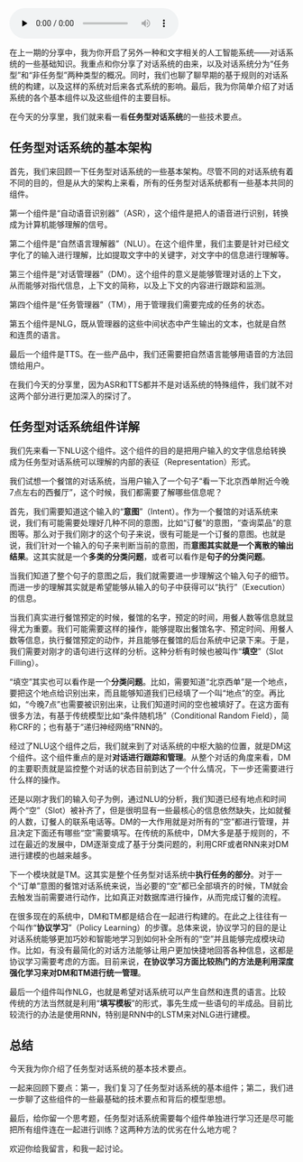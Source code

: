 <audio id="audio" title="110 | 任务型对话系统有哪些技术要点？" controls="" preload="none"><source id="mp3" src="https://static001.geekbang.org/resource/audio/65/a9/6595bd13e1401b1d3636a6e5d7559ca9.mp3"></audio>

在上一期的分享中，我为你开启了另外一种和文字相关的人工智能系统——对话系统的一些基础知识。我重点和你分享了对话系统的由来，以及对话系统分为“任务型”和“非任务型”两种类型的概况。同时，我们也聊了聊早期的基于规则的对话系统的构建，以及这样的系统对后来各式系统的影响。最后，我为你简单介绍了对话系统的各个基本组件以及这些组件的主要目标。

在今天的分享里，我们就来看一看**任务型对话系统**的一些技术要点。

## 任务型对话系统的基本架构

首先，我们来回顾一下任务型对话系统的一些基本架构。尽管不同的对话系统有着不同的目的，但是从大的架构上来看，所有的任务型对话系统都有一些基本共同的组件。

第一个组件是“自动语音识别器”（ASR），这个组件是把人的语音进行识别，转换成为计算机能够理解的信号。

第二个组件是“自然语言理解器”（NLU）。在这个组件里，我们主要是针对已经文字化了的输入进行理解，比如提取文字中的关键字，对文字中的信息进行理解等。

第三个组件是“对话管理器”（DM）。这个组件的意义是能够管理对话的上下文，从而能够对指代信息，上下文的简称，以及上下文的内容进行跟踪和监测。

第四个组件是“任务管理器”（TM），用于管理我们需要完成的任务的状态。

第五个组件是NLG，既从管理器的这些中间状态中产生输出的文本，也就是自然和连贯的语言。

最后一个组件是TTS。在一些产品中，我们还需要把自然语言能够用语音的方法回馈给用户。

在我们今天的分享里，因为ASR和TTS都并不是对话系统的特殊组件，我们就不对这两个部分进行更加深入的探讨了。

## 任务型对话系统组件详解

我们先来看一下NLU这个组件。这个组件的目的是把用户输入的文字信息给转换成为任务型对话系统可以理解的内部的表征（Representation）形式。

我们试想一个餐馆的对话系统，当用户输入了一个句子“看一下北京西单附近今晚7点左右的西餐厅”，这个时候，我们都需要了解哪些信息呢？

首先，我们需要知道这个输入的“**意图**”（Intent）。作为一个餐馆的对话系统来说，我们有可能需要处理好几种不同的意图，比如“订餐”的意图，“查询菜品”的意图等。那么对于我们刚才的这个句子来说，很有可能是一个订餐的意图。也就是说，我们针对一个输入的句子来判断当前的意图，而**意图其实就是一个离散的输出结果**。这其实就是一个**多类的分类问题**，或者可以看作是**句子的分类问题**。

当我们知道了整个句子的意图之后，我们就需要进一步理解这个输入句子的细节。而进一步的理解其实就是希望能够从输入的句子中获得可以“执行”（Execution）的信息。

当我们真实进行餐馆预定的时候，餐馆的名字，预定的时间，用餐人数等信息就显得尤为重要。我们可能需要这样的操作，能够提取出餐馆名字、预定时间、用餐人数等信息，执行餐馆预定的动作，并且能够在餐馆的后台系统中记录下来。于是，我们需要对刚才的语句进行这样的分析。这种分析有时候也被叫作“**填空**”（Slot Filling）。

“填空”其实也可以看作是一个**分类问题**。比如，需要知道“北京西单”是一个地点，要把这个地点给识别出来，而且能够知道我们已经填了一个叫“地点”的空。再比如，“今晚7点”也需要被识别出来，让我们知道时间的空也被填好了。在这方面有很多方法，有基于传统模型比如“条件随机场”（Conditional Random Field），简称CRF的；也有基于“递归神经网络”RNN的。

经过了NLU这个组件之后，我们就来到了对话系统的中枢大脑的位置，就是DM这个组件。这个组件重点的是对**对话进行跟踪和管理**。从整个对话的角度来看，DM的主要职责就是监控整个对话的状态目前到达了一个什么情况，下一步还需要进行什么样的操作。

还是以刚才我们的输入句子为例，通过NLU的分析，我们知道已经有地点和时间两个“空”（Slot）被补齐了，但是很明显有一些最核心的信息依然缺失，比如就餐的人数，订餐人的联系电话等。DM的一大作用就是对所有的“空”都进行管理，并且决定下面还有哪些“空”需要填写。在传统的系统中，DM大多是基于规则的，不过在最近的发展中，DM逐渐变成了基于分类问题的，利用CRF或者RNN来对DM进行建模的也越来越多。

下一个模块就是TM。这其实是整个任务型对话系统中**执行任务的部分**。对于一个“订单”意图的餐馆对话系统来说，当必要的“空”都已全部填齐的时候，TM就会去触发当前需要进行动作，比如真正对数据库进行操作，从而完成订餐的流程。

在很多现在的系统中，DM和TM都是结合在一起进行构建的。在此之上往往有一个叫作“**协议学习**”（Policy Learning）的步骤。总体来说，协议学习的目的是让对话系统能够更加巧妙和智能地学习到如何补全所有的“空”并且能够完成模块动作。比如，有没有最简化的对话方法能够让用户更加快捷地回答各种信息，这都是协议学习需要考虑的方面。目前来说，**在协议学习方面比较热门的方法是利用深度强化学习来对DM和TM进行统一管理**。

最后一个组件叫作NLG，也就是希望对话系统可以产生自然和连贯的语言。比较传统的方法当然就是利用“**填写模板**”的形式，事先生成一些语句的半成品。目前比较流行的办法是使用RNN，特别是RNN中的LSTM来对NLG进行建模。

## 总结

今天我为你介绍了任务型对话系统的基本技术要点。

一起来回顾下要点：第一，我们复习了任务型对话系统的基本组件；第二，我们进一步聊了这些组件的一些最基础的技术要点和背后的模型思想。

最后，给你留一个思考题，任务型对话系统需要每个组件单独进行学习还是尽可能把所有组件连在一起进行训练？这两种方法的优劣在什么地方呢？

欢迎你给我留言，和我一起讨论。


